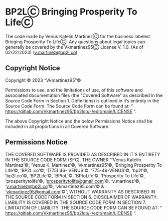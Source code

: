 # BP2LⒸ Bringing Prosperity To LifeⒸ
The code made by Venus Katelin MartinezⒸ for the business labeled Bringing Prosperity To LifeⒸ. Any questions about legal topics can generally be covered by the Vkmartinez95Ⓒ  License V. 1.0.  (As of 02/22/2023) (<a href="v.martinez@bp2l.co">v.martinez@bp2l.co</a>)

Copyright Notice
----------------
Copyright ©️ 2023 “Vkmartinez95”©️

Permissions to use, and the limitations of use, of this software and
associated documentation files (the "Covered Software" as described in
the Source Code Form in Section 1. Definitions) is outlined in it’s entirety
in the Source Code Form. The Source Code Form can be found at:
  “ https://gitlab.com/Vkmartinez95/bp2lco/-/edit/main/LICENSE “.

The above Copyright Notice and the below Permissions Notice shall be included
in all proportions in all Covered Software.

Permissions Notice
------------------
THE COVERED SOFTWARE IS PROVIDED AS DESCRIBED IN IT’S ENTIRETY IN THE SOURCE
CODE FORM (SFC). THE OWNER “‘Venus Katelin Martinez’©️, ‘Venus K. Martinez’©️,
‘vkmartinez95’©️, ‘Bringing Prosperity To Life’©️, ‘BP2L.co’©️, ‘(775) 46-
VENUS’©️, ‘775-46-VENUS’©️, ‘bp2l’©️, ‘bp2l.co’©️, ‘BP2Life’©️, ‘BPtoL’©️,
‘BPtoLife’©️, ‘Prosperity To Life’©️, ‘prosperitytolife’©️,
‘prosperitytolife@gmail.com’©️, ‘v.martinez’©️, ‘v.martinez@bp2l.co’©️,
‘vkmartinez95.com’©️ & ‘vkmartinez95@gmail.com’©️”, WITHOUT WARRANTY AS DESCRIBED
IN THE SOURCE CODE FORM IN SECTION 6. DICSCLAIMER OF WARRANTY. LIABILITY IS
COVERED IN THE SOURCE CODE FORM IN SECTION 7. LIMITATION OF LIABILITY. THE
SOURCE CODE FORM CAN BE FOUND AT:
  “ https://gitlab.com/Vkmartinez95/bp2lco/-/edit/main/LICENSE “.
